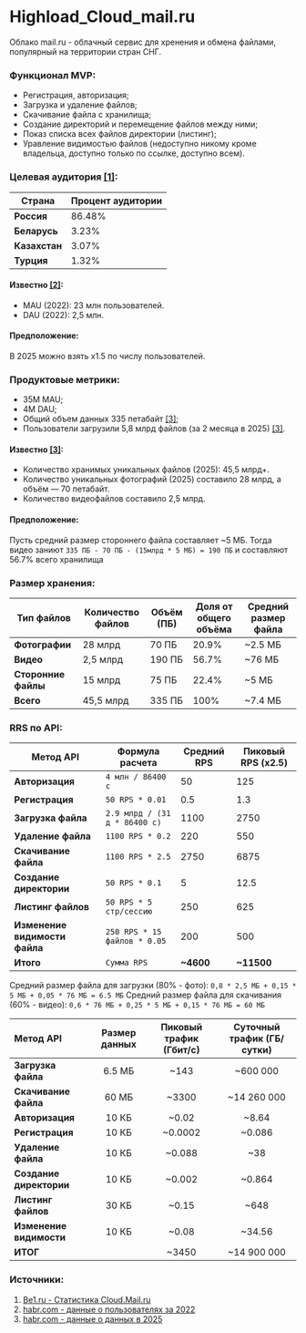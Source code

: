 # Highload_Cloud_mail.ru
Облако mail.ru - облачный сервис для хренения и обмена файлами, популярный на территории стран СНГ.

### Функционал MVP:
- Регистрация, авторизация;
- Загрузка и удаление файлов;
- Скачивание файла с хранилища;
- Создание директорий и перемещение файлов между ними;
- Показ списка всех файлов директории (листинг);
- Уравление видимостью файлов (недоступно никому кроме владельца, доступно только по ссылке, доступно всем).

### Целевая аудитория [[1]](#источники):
| Страна             | Процент аудитории | 
|--------------------|-------------------|
| **Россия**         | 86.48%            |
| **Беларусь**       | 3.23%             |
| **Казахстан**      | 3.07%             |
| **Турция**         | 1.32%             |

#### Известно [[2]](#источники):
- MAU (2022): 23 млн пользователей. 
- DAU (2022): 2,5 млн.

#### Предположение:
В 2025 можно взять x1.5 по числу пользователей. 

### Продуктовые метрики:
- 35M MAU;
- 4M DAU;
- Общий объем данных 335 петабайт [[3]](#источники);
- Пользователи загрузили 5,8 млрд файлов (за 2 месяца в 2025) [[3]](#источники).

#### Известно [[3]](#источники):
- Количество хранимых уникальных файлов (2025): 45,5 млрд+.
- Количество уникальных фотографий (2025) составило 28 млрд, а объём — 70 петабайт. 
- Количество видеофайлов составило 2,5 млрд.

#### Предположение:
Пусть средний размер стороннего файла составляет ~5 МБ.
Тогда видео заниют `335 ПБ - 70 ПБ - (15млрд * 5 МБ) = 190 ПБ`
и составляют 56.7% всего хранилища

### Размер хранения:
| Тип файлов         | Количество файлов | Объём (ПБ) | Доля от общего объёма | Средний размер файла |
|--------------------|-------------------|------------|----------------------|----------------------|
| **Фотографии**     | 28 млрд          | 70 ПБ      | 20.9%                 | ~2.5 МБ             |
| **Видео**          | 2,5 млрд         | 190 ПБ     | 56.7%                 | ~76 МБ               |
| **Сторонние файлы**| 15 млрд          | 75 ПБ      | 22.4%                 | ~5 МБ               |
| **Всего**          | 45,5 млрд        | 335 ПБ     | 100%                  | ~7.4 МБ             |


### RRS по API:
| Метод API                     | Формула расчета                          | Средний RPS | Пиковый RPS (x2.5) |
|-------------------------------|------------------------------------------|-------------|---------------------|
| **Авторизация**               | `4 млн / 86400 с`                        | 50          | 125                 |
| **Регистрация**               | `50 RPS * 0.01`                          | 0.5         | 1.3                 |
| **Загрузка файла**            | `2.9 млрд / (31 д * 86400 с)`            | 1100        | 2750                |
| **Удаление файла**            | `1100 RPS * 0.2`                         | 220         | 550                 |
| **Скачивание файла**          | `1100 RPS * 2.5`                         | 2750        | 6875                |
| **Создание директории**       | `50 RPS * 0.1`                           | 5           | 12.5                |
| **Листинг файлов**            | `50 RPS * 5 стр/сессию`                  | 250         | 625                 |
| **Изменение видимости файла** | `250 RPS * 15 файлов * 0.05`             | 200         | 500                 |
| **Итого**                     |  `Сумма RPS`                             | **~4600**   | **~11500**          |

Средний размер файла для загрузки (80% - фото): `0,8 * 2,5 MБ + 0,15 * 5 MБ + 0,05 * 76 MБ = 6.5 MБ`
Средний размер файла для скачивания (60% - видео): `0,6 * 76 MБ + 0,25 * 5 MБ + 0,15 * 76 MБ = 60 MБ`

| Метод API | Размер данных | Пиковый трафик (Гбит/с) | Суточный трафик (ГБ/сутки) |
| :--- | :---: | :---: | :---: |
| **Загрузка файла** | 6.5 МБ | ~143 | ~600 000 |
| **Скачивание файла** | 60 МБ | ~3300 | ~14 260 000 |
| **Авторизация** | 10 КБ | ~0.02 | ~8.64 |
| **Регистрация** | 10 КБ | ~0.0002 | ~0.086 |
| **Удаление файла** | 10 КБ | ~0.088 | ~38 |
| **Создание директории** | 10 КБ | ~0.002 | ~0.864 |
| **Листинг файлов** | 30 КБ | ~0.15 | ~648 |
| **Изменение видимости** | 10 КБ | ~0.08 | ~34.56 |
| **ИТОГ** | | ~3450 | ~14 900 000 |
### Источники:
1. [Be1.ru - Статистика Cloud.Mail.ru](https://be1.ru/stat/cloud.mail.ru)
2. [habr.com - данные о пользователях за 2022](https://habr.com/ru/news/711772/?ysclid=mfbpt8ybjf200216558)
3. [habr.com - данные о данных в 2025](https://habr.com/ru/news/887932/)
